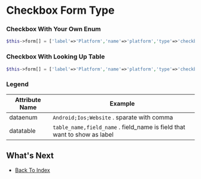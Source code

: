 # Checkbox Form Type

### Checkbox With Your Own Enum
```php
$this->form[] = ['label'=>'Platform','name'=>'platform','type'=>'checkbox','dataenum'=>'Android;IOS;Website'];
```

### Checkbox With Looking Up Table
```php
$this->form[] = ['label'=>'Platform','name'=>'platform','type'=>'checkbox','datatable'=>'platform,name'];
```

### Legend
| Attribute Name | Example |
| -------------- | ------- |
| dataenum | `Android;Ios;Website` . sparate with comma |
| datatable | `table_name,field_name` . field_name is field that want to show as label |

## What's Next
- [Back To Index](./index.md)
